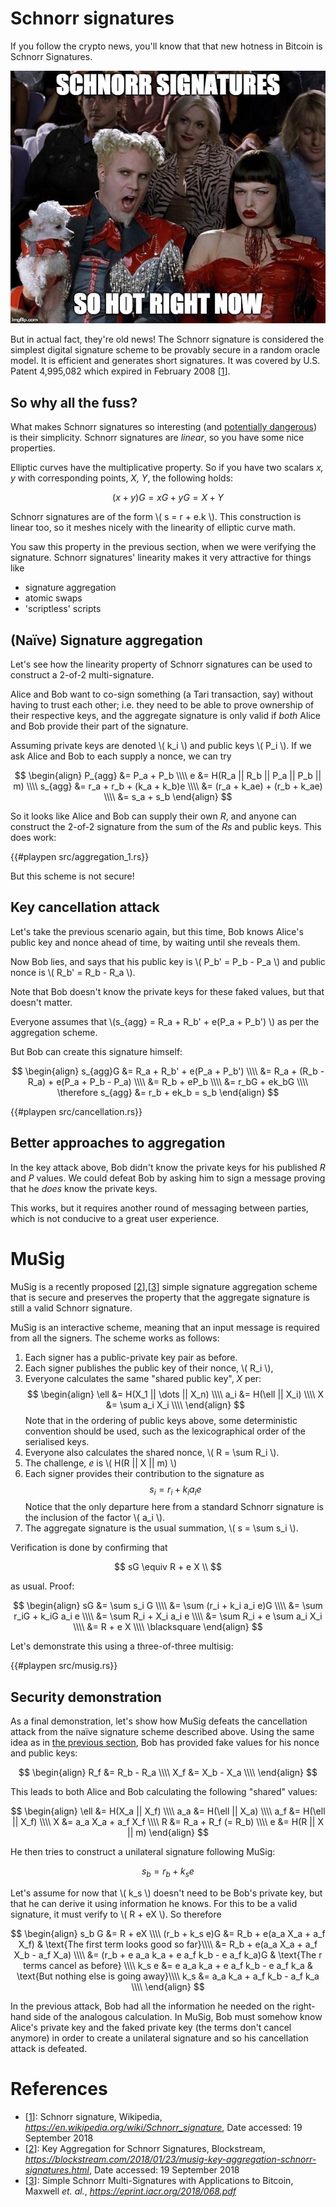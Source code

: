 # Schnorr signatures

If you follow the crypto news, you'll know that that new hotness in Bitcoin is Schnorr Signatures.

![schnorr](./img/schnorr-meme.jpg)

But in actual fact, they're old news! The Schnorr signature is considered the simplest digital signature scheme 
to be provably secure in a random oracle model. It is efficient and generates short signatures. 
It was covered by U.S. Patent 4,995,082 which expired in February 2008 [[1]].

## So why all the fuss?

What makes Schnorr signatures so interesting (and [potentially dangerous](#key-cancellation-attack)) is their simplicity. 
Schnorr signatures are _linear_, so you have some nice properties.

Elliptic curves have the multiplicative property. So if you have two scalars _x, y_ with corresponding points, _X, Y_, 
the following holds:

$$
  (x + y)G = xG + yG = X + Y 
$$

Schnorr signatures are of the form \\( s = r + e.k \\). This construction is linear too, so it meshes nicely with
the linearity of elliptic curve math.
 
You saw this property in the previous section, when we were verifying the signature. Schnorr signatures' linearity 
makes it very attractive for things like

* signature aggregation
* atomic swaps
* 'scriptless' scripts

## (Naïve) Signature aggregation

Let's see how the linearity property of Schnorr signatures can be used to construct a 2-of-2 multi-signature.

Alice and Bob want to co-sign something (a Tari transaction, say) without having to trust each other; 
i.e. they need to be able to prove ownership of their respective keys, and the aggregate signature is
only valid if _both_ Alice and Bob provide their part of the signature. 

Assuming private keys are denoted \\( k_i \\) and public keys \\( P_i \\). If we ask Alice and Bob to each 
supply a nonce, we can try

$$
\begin{align}
  P_{agg} &= P_a + P_b \\\\
  e &= H(R_a || R_b || P_a || P_b || m) \\\\
  s_{agg} &= r_a + r_b + (k_a + k_b)e \\\\
        &= (r_a + k_ae) + (r_b + k_ae) \\\\
        &= s_a + s_b
\end{align}
$$

So it looks like Alice and Bob can supply their own _R_, and anyone can construct the 2-of-2 signature 
from the sum of the _Rs_ and public keys. This does work:

{{#playpen src/aggregation_1.rs}}

But this scheme is not secure!

## Key cancellation attack

Let's take the previous scenario again, but this time, Bob knows Alice's public key and nonce ahead of time, by
waiting until she reveals them. 

Now Bob lies, and says that his public key is \\( P_b' = P_b - P_a \\) and public nonce is \\( R_b' = R_b - R_a \\).

Note that Bob doesn't know the private keys for these faked values, but that doesn't matter.

Everyone assumes that \\(s_{agg} = R_a + R_b' + e(P_a + P_b') \\) as per the aggregation scheme.

But Bob can create this signature himself: 

$$
\begin{align}
  s_{agg}G &= R_a + R_b' + e(P_a + P_b') \\\\
    &= R_a + (R_b - R_a) + e(P_a + P_b - P_a) \\\\
    &= R_b + eP_b \\\\
    &= r_bG + ek_bG \\\\
  \therefore s_{agg} &= r_b + ek_b = s_b
\end{align}
$$

{{#playpen src/cancellation.rs}}


## Better approaches to aggregation

In the key attack above, Bob didn't know the private keys for his published _R_ and _P_ values. We could defeat Bob
by asking him to sign a message proving that he _does_ know the private keys.

This works, but it requires another round of messaging between parties, which is not conducive to a great user experience.

# MuSig

MuSig is a recently proposed [[2]],[[3]] simple signature aggregation scheme that is secure and preserves the property that the aggregate
signature is still a valid Schnorr signature.

MuSig is an interactive scheme, meaning that an input message is required from all the signers. The scheme works as follows:

1. Each signer has a public-private key pair as before.
1. Each signer publishes the public key of their nonce, \\( R_i \\),
1. Everyone calculates the same "shared public key", _X_ per: 
$$
    \begin{align}
        \ell &= H(X_1 || \dots || X_n) \\\\
        a_i &= H(\ell || X_i) \\\\
        X &= \sum a_i X_i \\\\
    \end{align}
$$
Note that in the ordering of public keys above, some deterministic convention should be used, such as the lexicographical
order of the serialised keys.
1. Everyone also calculates the shared nonce, \\( R = \sum R_i \\).
1. The challenge, _e_ is \\( H(R || X || m) \\)
1. Each signer provides their contribution to the signature as
$$ 
    s_i = r_i + k_i a_i e
$$
Notice that the only departure here from a standard Schnorr signature is the inclusion of the factor \\( a_i \\).
1. The aggregate signature is the usual summation, \\( s = \sum s_i \\).

Verification is done by confirming that 

$$ 
  sG \equiv R + e X \\
$$

as usual. Proof:

$$ 
\begin{align}
  sG &= \sum s_i G \\\\
     &= \sum (r_i + k_i a_i e)G \\\\
     &= \sum r_iG + k_iG a_i e \\\\
     &= \sum R_i + X_i a_i e \\\\
     &= \sum R_i + e \sum a_i X_i \\\\
     &= R + e X \\\\
     \blacksquare
\end{align}
$$

Let's demonstrate this using a three-of-three multisig:

{{#playpen src/musig.rs}}

## Security demonstration

As a final demonstration, let's show how MuSig defeats the cancellation attack from the naïve signature scheme described
above. Using the same idea as in [the previous section](#key-cancellation-attack), Bob has provided fake values for his
nonce and public keys:

$$ 
\begin{align}
  R_f &= R_b - R_a \\\\
  X_f &= X_b - X_a \\\\
\end{align}
$$

This leads to both Alice and Bob calculating the following "shared" values:

$$ 
\begin{align}
  \ell &= H(X_a || X_f) \\\\
  a_a &= H(\ell || X_a) \\\\
  a_f &= H(\ell || X_f) \\\\
  X &= a_a X_a + a_f X_f \\\\
  R &= R_a + R_f (= R_b) \\\\
  e &= H(R || X || m)
\end{align}
$$

He then tries to construct a unilateral signature following MuSig:

$$ 
  s_b = r_b + k_s e
$$

Let's assume for now that \\( k_s \\) doesn't need to be Bob's private key, but that he can derive it using information
he knows. For this to be a valid signature, it must verify to \\( R + eX \\). So therefore

$$ 
\begin{align}
  s_b G          &= R + eX \\\\
  (r_b + k_s e)G &= R_b + e(a_a X_a + a_f X_f) & \text{The first term looks good so far}\\\\
                 &= R_b + e(a_a X_a + a_f X_b - a_f X_a) \\\\
                 &= (r_b + e a_a k_a + e a_f k_b - e a_f k_a)G & \text{The r terms cancel as before} \\\\
  k_s e &=  e a_a k_a + e a_f k_b - e a_f k_a & \text{But nothing else is going away}\\\\
  k_s &= a_a k_a + a_f k_b - a_f k_a \\\\              
\end{align}
$$

In the previous attack, Bob had all the information he needed on the right-hand side of the analogous calculation. In MuSig,
Bob must somehow know Alice's private key and the faked private key (the terms don't cancel anymore) in order to create a unilateral signature
and so his cancellation attack is defeated.

# References

[1]: https://en.wikipedia.org/wiki/Schnorr_signature 'Wikipedia:Schnorr signature'
[2]: https://blockstream.com/2018/01/23/musig-key-aggregation-schnorr-signatures.html 'Blockstream: Key Aggregation for Schnorr Signatures'
[3]: https://eprint.iacr.org/2018/068.pdf 'Maxwell et. al., Simple Schnorr Multi-Signatures with Applications to Bitcoin'

* [[1]]: Schnorr signature, Wikipedia, _https://en.wikipedia.org/wiki/Schnorr_signature_, Date accessed: 19 September 2018
* [[2]]: Key Aggregation for Schnorr Signatures, Blockstream, _https://blockstream.com/2018/01/23/musig-key-aggregation-schnorr-signatures.html_, Date accessed: 19 September 2018
* [[3]]: Simple Schnorr Multi-Signatures with Applications to Bitcoin, Maxwell _et. al._, _https://eprint.iacr.org/2018/068.pdf_
